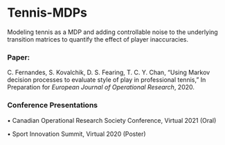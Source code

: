 # Tennis-MDPs
Modeling tennis as a MDP and adding controllable noise to the underlying transition matrices to quantify the effect of player inaccuracies.

### Paper:

C. Fernandes, S. Kovalchik, D. S. Fearing, T. C. Y. Chan, “Using Markov decision processes to evaluate style of play in professional tennis,” In Preparation for *European Journal of Operational Research*, 2020.

### Conference Presentations

•	Canadian Operational Research Society Conference, Virtual 2021 (Oral)

•	Sport Innovation Summit, Virtual 2020 (Poster)
